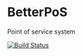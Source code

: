 # BetterPoS
Point of service system

[![Build Status](https://dev.azure.com/pmollins/BetterPoS/_apis/build/status/PatMollins.BetterPoS?branchName=master)](https://dev.azure.com/pmollins/BetterPoS/_build/latest?definitionId=1&branchName=master)
